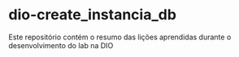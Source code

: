 # dio-create_instancia_db

Este repositório contém o resumo das lições aprendidas durante o desenvolvimento do lab na DIO
